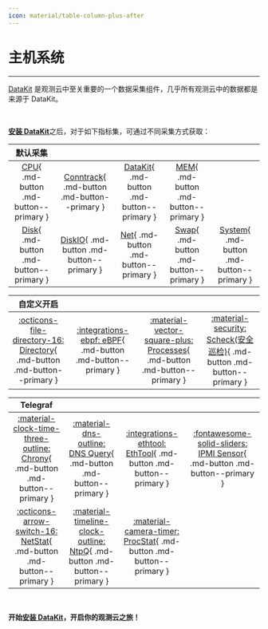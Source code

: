 ```yaml
---
icon: material/table-column-plus-after
---
```

# 主机系统

---

[DataKit](../../datakit/) 是观测云中至关重要的一个数据采集组件，几乎所有观测云中的数据都是来源于 DataKit。

<br/>

[**安装 DataKit**](../../datakit/datakit-install.md)之后，对于如下指标集，可通过不同采集方式获取：

|默认采集 |   |  |  |    |
| :----: | :------: | :------: | :---------------: | :-----------: |
|  [CPU](default/cpu.md){ .md-button .md-button--primary }  | [Conntrack](default/conntrack.md){ .md-button .md-button--primary } | [DataKit](default/datakit.md){ .md-button .md-button--primary } |  [MEM](default/mem.md){ .md-button .md-button--primary }  |
| [Disk](default/disk.md){ .md-button .md-button--primary } |    [DiskIO](default/diskio.md){ .md-button .md-button--primary }    |     [Net](default/net.md){ .md-button .md-button--primary }     | [Swap](default/swap.md){ .md-button .md-button--primary } | [System](default/system.md){ .md-button .md-button--primary } |


|  **自定义开启**  |  |    |   |
| :---------------------------------------------------------: | :---------------------------------------------------------: | :---------------------------------------------------------: | :-------------------------------------------------------------: |
| [:octicons-file-directory-16: Directory](directory.md){ .md-button .md-button--primary } |      [:integrations-ebpf: eBPF](ebpf.md){ .md-button .md-button--primary }      | [:material-vector-square-plus: Processes](processes.md){ .md-button .md-button--primary } | [:material-security: Scheck(安全巡检)](scheck.md){ .md-button .md-button--primary } |


| **Telegraf**   |                                                             |                                                             |                                                                 |
| :---------------------------------------------------------: | :---------------------------------------------------------: | :---------------------------------------------------------: | :-------------------------------------------------------------: |
|    [:material-clock-time-three-outline: Chrony](chrony.md){ .md-button .md-button--primary }    | [:material-dns-outline: DNS Query](dns-query.md){ .md-button .md-button--primary } |   [:integrations-ethtool: EthTool](ethtool.md){ .md-button .md-button--primary }   | [:fontawesome-solid-sliders: IPMI Sensor](ipmi-sensor.md){ .md-button .md-button--primary } |
|   [:octicons-arrow-switch-16: NetStat](netstat.md){ .md-button .md-button--primary }   |      [:material-timeline-clock-outline: NtpQ](ntpq.md){ .md-button .md-button--primary }      |  [:material-camera-timer: ProcStat](procstat.md){ .md-button .md-button--primary }  |                                                                 |     |

<br/>

**开始[安装 DataKit](../../datakit/datakit-install.md)，开启你的观测云之旅！**
